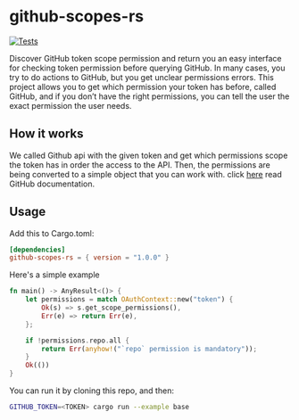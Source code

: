 # github-scopes-rs

[![Tests](https://github.com/SpectralOps/github-scopes-rs/actions/workflows/ci.yml/badge.svg)](https://github.com/SpectralOps/github-scopes-rs/actions/workflows/ci.yml)

Discover GitHub token scope permission and return you an easy interface for checking token permission before querying GitHub.
In many cases, you try to do actions to GitHub, but you get unclear permissions errors. This project allows you to get which permission your token has before, called GitHub, and if you don’t have the right permissions, you can tell the user the exact permission the user needs.

## How it works
We called Github api with the given token and get which permissions scope the token has in order the access to the API. Then, the permissions are being converted to a simple object that you can work with.
click [here](https://docs.github.com/en/developers/apps/building-oauth-apps/scopes-for-oauth-apps) read GitHub documentation.


## Usage
Add this to Cargo.toml:
```toml
[dependencies]
github-scopes-rs = { version = "1.0.0" }
```

Here's a simple example
```rs
fn main() -> AnyResult<()> {
    let permissions = match OAuthContext::new("token") {
        Ok(s) => s.get_scope_permissions(),
        Err(e) => return Err(e),
    };

    if !permissions.repo.all {
        return Err(anyhow!("`repo` permission is mandatory"));
    }
    Ok(())
}
```

You can run it by cloning this repo, and then:
```sh
GITHUB_TOKEN=<TOKEN> cargo run --example base
```
